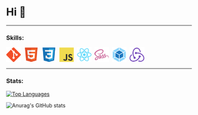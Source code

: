 # Hi 👋 

<!--#### I'm a frontend developer. I have good knowledge of JavaScript, TypeScript, React, Redux, HTML, SCSS, Figma. My passion is to create beautiful modern responsive websites and web applications.-->
---
### Skills:

<div>
  <img src="https://github.com/devicons/devicon/blob/master/icons/git/git-original.svg" title="git" alt="git" width="40" height="40"/>&nbsp
  <img src="https://github.com/devicons/devicon/blob/master/icons/html5/html5-original.svg" title="html5" alt="html5" width="40" height="40"/>&nbsp
  <img src="https://github.com/devicons/devicon/blob/master/icons/css3/css3-original.svg" title="css" alt="css" width="40" height="40"/>&nbsp
  <img src="https://github.com/devicons/devicon/blob/master/icons/javascript/javascript-original.svg" title="javascript" alt="javascript" width="40" height="40"/>&nbsp
  <img src="https://github.com/devicons/devicon/blob/master/icons/react/react-original.svg" title="reactjs" alt="reactjs" width="40" height="40"/>&nbsp
  <img src="https://github.com/devicons/devicon/blob/master/icons/sass/sass-original.svg" title="sass/scss" alt="sass/scss" width="40" height="40"/>&nbsp;
  <img src="https://github.com/devicons/devicon/blob/master/icons/webpack/webpack-original.svg" title="webpack" alt="webpack" width="40" height="40"/>&nbsp;
  <img src="https://github.com/devicons/devicon/blob/master/icons/redux/redux-original.svg" title="redux" alt="redux" width="40" height="40"/>&nbsp; 
</div>

---
### Stats:
<a href="https://github.com/amirhraj" align="left"><img src="https://github-readme-stats.vercel.app/api/top-langs/?username=amirhraj&hide=python&layout=compact&langs_count=5&title_color=0891b2&text_color=ffffff&icon_color=0891b2&bg_color=202f31&hide_border=true&locale=en&custom_title=Top%20%Languages" alt="Top Languages" /></a>

![Anurag's GitHub stats](https://github-readme-stats.vercel.app/api?username=amirhraj&show_icons=true&theme=dark)



